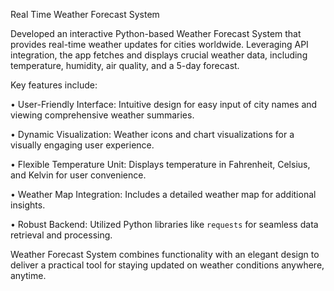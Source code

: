 Real Time Weather Forecast System































































Developed an interactive Python-based Weather Forecast System that provides real-time weather updates for cities worldwide. Leveraging API integration, the app fetches and displays crucial weather data, including temperature, humidity, air quality, and a 5-day forecast.































































































Key features include:































• User-Friendly Interface: Intuitive design for easy input of city names and viewing comprehensive weather summaries.































• Dynamic Visualization: Weather icons and chart visualizations for a visually engaging user experience.































• Flexible Temperature Unit: Displays temperature in Fahrenheit, Celsius, and Kelvin for user convenience.































• Weather Map Integration: Includes a detailed weather map for additional insights.































• Robust Backend: Utilized Python libraries like `requests` for seamless data retrieval and processing.































































Weather Forecast System combines functionality with an elegant design to deliver a practical tool for staying updated on weather conditions anywhere, anytime.

